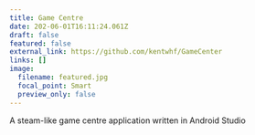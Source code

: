 ```yaml
---
title: Game Centre
date: 202-06-01T16:11:24.061Z
draft: false
featured: false
external_link: https://github.com/kentwhf/GameCenter
links: []
image:
  filename: featured.jpg
  focal_point: Smart
  preview_only: false
---
```

A steam-like game centre application written in Android Studio